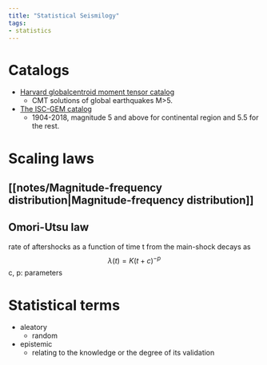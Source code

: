 ```yaml
---
title: "Statistical Seismilogy"
tags:
- statistics
---
```




# Catalogs
- [Harvard globalcentroid moment tensor catalog](https://www.globalcmt.org)
    - CMT solutions of global earthquakes M>5.
- [The ISC-GEM catalog](https://www.globalcmt.org) 
    - 1904-2018, magnitude 5 and above for continental region and 5.5 for the rest.

# Scaling laws

## [[notes/Magnitude-frequency distribution|Magnitude-frequency distribution]]

## Omori-Utsu law
rate of aftershocks as a function of time t from the main-shock decays as $$\lambda(t)=K(t+c)^{-p}$$c, p: parameters

# Statistical terms
- aleatory
	- random
- epistemic
	- relating to the knowledge or the degree of its validation